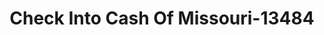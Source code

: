 ---
f_zip-code: 63640
f_state-code: MO
title: Check Into Cash Of Missouri-13484
f_phone: 573-760-9107
f_city-only: Farmington
f_address: 755 Market Street Farmington
f_location-unique-id: '13484'
slug: check-into-cash-of-missouri-13484
updated-on: '2024-05-30T13:46:58.046Z'
created-on: '2024-05-30T13:36:59.803Z'
published-on: '2024-05-30T13:54:32.469Z'
f_city-state: cms/city/farmington-mo.md
f_company: cms/company/check-into-cash-of-missouri.md
f_state: cms/state/missouri.md
layout: '[payday-loan].html'
tags: payday-loan
---